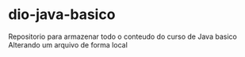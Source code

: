 # dio-java-basico
Repositorio para armazenar todo o conteudo do curso de Java basico
Alterando um arquivo de forma local